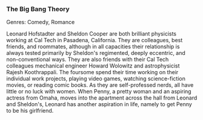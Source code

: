 ### The Big Bang Theory

Genres: Comedy, Romance

Leonard Hofstadter and Sheldon Cooper are both brilliant physicists working at Cal Tech in Pasadena, California.
They are colleagues, best friends, and roommates, although in all capacities their relationship is always tested primarily by Sheldon's regimented, deeply eccentric, and non-conventional ways.
They are also friends with their Cal Tech colleagues mechanical engineer Howard Wolowitz and astrophysicist Rajesh Koothrappali.
The foursome spend their time working on their individual work projects, playing video games, watching science-fiction movies, or reading comic books.
As they are self-professed nerds, all have little or no luck with women.
When Penny, a pretty woman and an aspiring actress from Omaha, moves into the apartment across the hall from Leonard and Sheldon's, Leonard has another aspiration in life, namely to get Penny to be his girlfriend.

